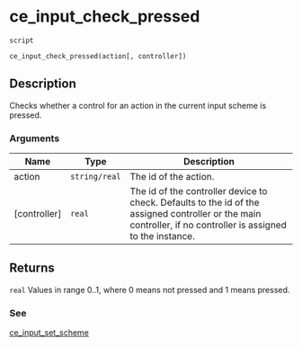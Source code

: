 # ce_input_check_pressed
`script`
```gml
ce_input_check_pressed(action[, controller])
```

## Description
Checks whether a control for an action in the current input scheme is pressed.

### Arguments
| Name | Type | Description |
| ---- | ---- | ----------- |
| action | `string/real` | The id of the action. |
| [controller] | `real` | The id of the controller device to check. Defaults to the id of the assigned controller or the main controller, if no  controller is assigned to the instance. |

## Returns
`real` Values in range 0..1, where 0 means not pressed and 1 means pressed.

### See
[ce_input_set_scheme](ce_input_set_scheme.html)